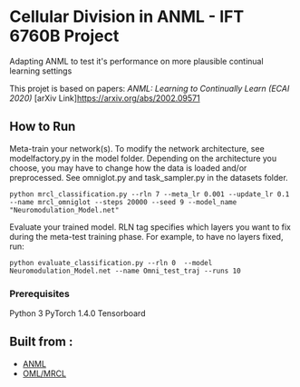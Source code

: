 # Cellular Division in ANML - IFT 6760B Project
Adapting ANML to test it's performance on more plausible continual learning settings

This projet is based on papers:
*ANML: Learning to Continually Learn (ECAI 2020)* 
[arXiv Link]<https://arxiv.org/abs/2002.09571>




## How to Run 

Meta-train your network(s). To modify the network architecture, see modelfactory.py in the model folder. Depending on the architecture you choose, you may have to change how the data is loaded and/or preprocessed. See omniglot.py and task_sampler.py in the datasets folder.

```
python mrcl_classification.py --rln 7 --meta_lr 0.001 --update_lr 0.1 --name mrcl_omniglot --steps 20000 --seed 9 --model_name "Neuromodulation_Model.net"
```

Evaluate your trained model. RLN tag specifies which layers you want to fix during the meta-test training phase. For example, to have no layers fixed, run:

```
python evaluate_classification.py --rln 0  --model Neuromodulation_Model.net --name Omni_test_traj --runs 10

```

### Prerequisites

Python 3
PyTorch 1.4.0
Tensorboard

##  Built from :
* [ANML](https://github.com/uvm-neurobotics-lab/ANML)
* [OML/MRCL](https://github.com/khurramjaved96/mrcl)

